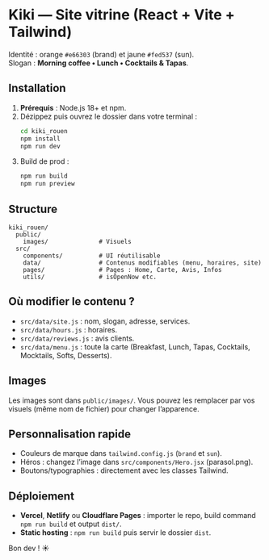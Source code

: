 # Kiki — Site vitrine (React + Vite + Tailwind)

Identité : orange `#e66303` (brand) et jaune `#fed537` (sun).  
Slogan : **Morning coffee • Lunch • Cocktails & Tapas**.

## Installation

1. **Prérequis** : Node.js 18+ et npm.
2. Dézippez puis ouvrez le dossier dans votre terminal :
   ```bash
   cd kiki_rouen
   npm install
   npm run dev
   ```
3. Build de prod :
   ```bash
   npm run build
   npm run preview
   ```

## Structure

```
kiki_rouen/
  public/
    images/              # Visuels
  src/
    components/          # UI réutilisable
    data/                # Contenus modifiables (menu, horaires, site)
    pages/               # Pages : Home, Carte, Avis, Infos
    utils/               # isOpenNow etc.
```

## Où modifier le contenu ?

- `src/data/site.js` : nom, slogan, adresse, services.
- `src/data/hours.js` : horaires.
- `src/data/reviews.js` : avis clients.
- `src/data/menu.js` : toute la carte (Breakfast, Lunch, Tapas, Cocktails, Mocktails, Softs, Desserts).

## Images

Les images sont dans `public/images/`. Vous pouvez les remplacer par vos visuels (même nom de fichier) pour changer l’apparence.

## Personnalisation rapide

- Couleurs de marque dans `tailwind.config.js` (`brand` et `sun`).
- Héros : changez l’image dans `src/components/Hero.jsx` (parasol.png).
- Boutons/typographies : directement avec les classes Tailwind.

## Déploiement

- **Vercel**, **Netlify** ou **Cloudflare Pages** : importer le repo, build command `npm run build` et output `dist/`.
- **Static hosting** : `npm run build` puis servir le dossier `dist`.

Bon dev ! ☀️
